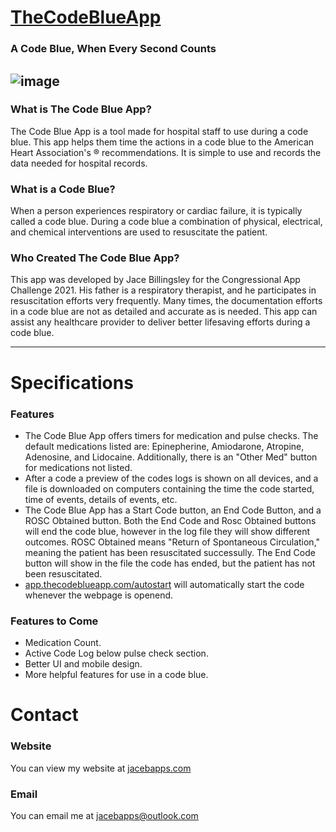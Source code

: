 # [TheCodeBlueApp](https://thecodeblueapp.com)
### A Code Blue, When Every Second Counts
![image](https://user-images.githubusercontent.com/87834418/156397622-7fe2e2fc-0f01-432e-829f-1c2481428ab3.png)
----
### What is The Code Blue App?
The Code Blue App is a tool made for hospital staff to use during a code blue. This app helps them time the actions in a code blue to the American Heart Association's ® recommendations. It is simple to use and records the data needed for hospital records.
### What is a Code Blue?
When a person experiences respiratory or cardiac failure, it is typically called a code blue. During a code blue a combination of physical, electrical, and chemical interventions are used to resuscitate the patient.
### Who Created The Code Blue App?
This app was developed by Jace Billingsley for the Congressional App Challenge 2021. His father is a respiratory therapist, and he participates in resuscitation efforts very frequently. Many times, the documentation efforts in a code blue are not as detailed and accurate as is needed. This app can assist any healthcare provider to deliver better lifesaving efforts during a code blue.

----

# Specifications

### Features
- The Code Blue App offers timers for medication and pulse checks. The default medications listed are: Epinepherine, Amiodarone, Atropine, Adenosine, and Lidocaine. Additionally, there is an "Other Med" button for medications not listed.
- After a code a preview of the codes logs is shown on all devices, and a file is downloaded on computers containing the time the code started, time of events, details of events, etc.
- The Code Blue App has a Start Code button, an End Code Button, and a ROSC Obtained button. Both the End Code and Rosc Obtained buttons will end the code blue, however in the log file they will show different outcomes. ROSC Obtained means "Return of Spontaneous Circulation," meaning the patient has been resuscitated successully. The End Code button will show in the file the code has ended, but the patient has not been resuscitated.
- [app.thecodeblueapp.com/autostart](https://app.thecodeblueapp.com/autostart) will automatically start the code whenever the webpage is openend.

### Features to Come
- Medication Count.
- Active Code Log below pulse check section.
- Better UI and mobile design.
- More helpful features for use in a code blue.


# Contact
### Website
You can view my website at [jacebapps.com](https://jacebapps.com)

### Email
You can email me at [jacebapps@outlook.com](mailto:jacebapps@outlook.com)

